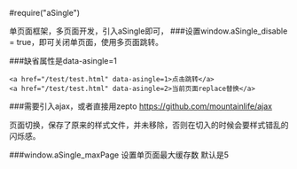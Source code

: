 ﻿#require("aSingle")

单页面框架，多页面开发，引入aSingle即可，
###设置window.aSingle_disable = true，即可关闭单页面，使用多页面跳转。

###缺省属性是data-asingle=1
```
<a href="/test/test.html" data-asingle=1>点击跳转</a>
<a href="/test/test.html" data-asingle=2>当前页面replace替换</a>
```
###需要引入ajax，或者直接用zepto
https://github.com/mountainlife/ajax

页面切换，保存了原来的样式文件，并未移除，否则在切入的时候会要样式错乱的闪烁感。

###window.aSingle_maxPage
设置单页面最大缓存数 默认是5